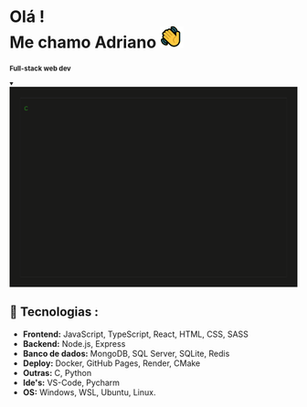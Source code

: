 # Olá ! <br> Me chamo Adriano <img src='public/img/greeting.png' alt='Greeting icon animated'>
<small>**Full-stack web dev**</small>
<br>

<small>
<sub>
<details open>
<a href='https://github.com/AdrianoLMRS/AdrianoLMRS/blob/main/public/stackCMD.html'>
<img src='public/img/terminal.gif' alt='Greeting icon animated'>
</a>
<summary></summary>
</details>
</sub>
</small>

## 🚀 Tecnologias :

- **Frontend:** JavaScript, TypeScript, React, HTML, CSS, SASS
- **Backend:** Node.js, Express
- **Banco de dados:** MongoDB, SQL Server, SQLite, Redis
- **Deploy:** Docker, GitHub Pages, Render, CMake
- **Outras:** C, Python
- **Ide's:** VS-Code, Pycharm
- **OS:** Windows, WSL, Ubuntu, Linux.

<!--
**AdrianoLMRS/AdrianoLMRS** is a ✨ _special_ ✨ repository because its `README.md` (this file) appears on your GitHub profile.

Here are some ideas to get you started:

- 🔭 I’m currently working on ...
- 🌱 I’m currently learning ...
- 👯 I’m looking to collaborate on ...
- 🤔 I’m looking for help with ...
- 💬 Ask me about ...
- 📫 How to reach me: ...
- 😄 Pronouns: ...
- ⚡ Fun fact: ...
-->


<!--
    * IDEAS *
    
    -  terminal in stack with comand `curl GET -i AdrianoLMRS/info`
       que mostras toda minha stack
    
 -->